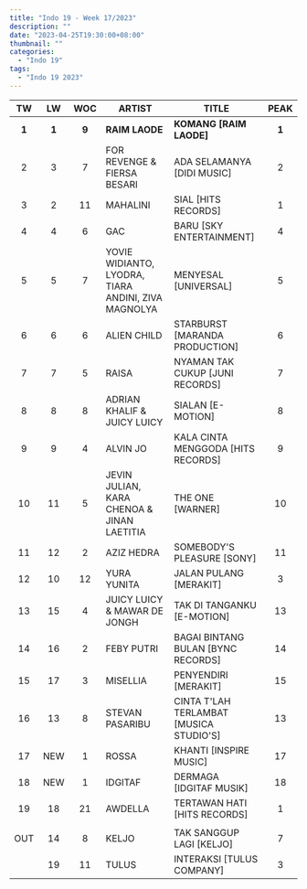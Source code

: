 ```yaml
---
title: "Indo 19 - Week 17/2023"
description: ""
date: "2023-04-25T19:30:00+08:00"
thumbnail: ""
categories:
  - "Indo 19"
tags:
  - "Indo 19 2023"
---
```

<!--more-->
|TW|LW|WOC|ARTIST|TITLE|PEAK|
|:----:|:----:|:----:|----|----|:----:|
|**1**|**1**|**9**|**RAIM LAODE**|**KOMANG [RAIM LAODE]**|**1**|
|2|3|7|FOR REVENGE & FIERSA BESARI|ADA SELAMANYA [DIDI MUSIC]|2|
|3|2|11|MAHALINI|SIAL [HITS RECORDS]|1|
|4|4|6|GAC|BARU [SKY ENTERTAINMENT]|4|
|5|5|7|YOVIE WIDIANTO, LYODRA, TIARA ANDINI, ZIVA MAGNOLYA|MENYESAL [UNIVERSAL]|5|
|6|6|6|ALIEN CHILD|STARBURST [MARANDA PRODUCTION]|6|
|7|7|5|RAISA|NYAMAN TAK CUKUP [JUNI RECORDS]|7|
|8|8|8|ADRIAN KHALIF & JUICY LUICY|SIALAN [E-MOTION]|8|
|9|9|4|ALVIN JO|KALA CINTA MENGGODA [HITS RECORDS]|9|
|10|11|5|JEVIN JULIAN, KARA CHENOA & JINAN LAETITIA|THE ONE [WARNER]|10|
|11|12|2|AZIZ HEDRA|SOMEBODY'S PLEASURE [SONY]|11|
|12|10|12|YURA YUNITA|JALAN PULANG [MERAKIT]|3|
|13|15|4|JUICY LUICY & MAWAR DE JONGH|TAK DI TANGANKU [E-MOTION]|13|
|14|16|2|FEBY PUTRI|BAGAI BINTANG BULAN [BYNC RECORDS]|14|
|15|17|3|MISELLIA|PENYENDIRI [MERAKIT]|15|
|16|13|8|STEVAN PASARIBU|CINTA T'LAH TERLAMBAT [MUSICA STUDIO'S]|13|
|17|NEW|1|ROSSA|KHANTI [INSPIRE MUSIC]|17|
|18|NEW|1|IDGITAF|DERMAGA [IDGITAF MUSIK]|18|
|19|18|21|AWDELLA|TERTAWAN HATI [HITS RECORDS]|1|
| | | | | | |
|OUT|14|8|KELJO|TAK SANGGUP LAGI [KELJO]|7|
| |19|11|TULUS|INTERAKSI [TULUS COMPANY]|3|